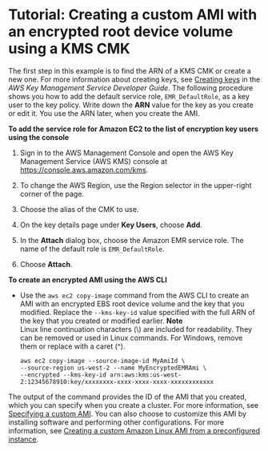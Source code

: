 # Tutorial: Creating a custom AMI with an encrypted root device volume using a KMS CMK<a name="emr-custom-ami-encrypted-walkthrough"></a>

The first step in this example is to find the ARN of a KMS CMK or create a new one\. For more information about creating keys, see [Creating keys](https://docs.aws.amazon.com/kms/latest/developerguide/create-keys.html) in the *AWS Key Management Service Developer Guide*\. The following procedure shows you how to add the default service role, `EMR_DefaultRole`, as a key user to the key policy\. Write down the **ARN** value for the key as you create or edit it\. You use the ARN later, when you create the AMI\.

**To add the service role for Amazon EC2 to the list of encryption key users using the console**

1. Sign in to the AWS Management Console and open the AWS Key Management Service \(AWS KMS\) console at [https://console\.aws\.amazon\.com/kms](https://console.aws.amazon.com/kms)\.

1. To change the AWS Region, use the Region selector in the upper\-right corner of the page\.

1. Choose the alias of the CMK to use\.

1. On the key details page under **Key Users**, choose **Add**\.

1. In the **Attach** dialog box, choose the Amazon EMR service role\. The name of the default role is `EMR_DefaultRole`\.

1. Choose **Attach**\.

**To create an encrypted AMI using the AWS CLI**
+ Use the `aws ec2 copy-image` command from the AWS CLI to create an AMI with an encrypted EBS root device volume and the key that you modified\. Replace the `--kms-key-id` value specified with the full ARN of the key that you created or modified earlier\.
**Note**  
Linux line continuation characters \(\\\) are included for readability\. They can be removed or used in Linux commands\. For Windows, remove them or replace with a caret \(^\)\.

  ```
  aws ec2 copy-image --source-image-id MyAmiId \
  --source-region us-west-2 --name MyEncryptedEMRAmi \
  --encrypted --kms-key-id arn:aws:kms:us-west-2:12345678910:key/xxxxxxxx-xxxx-xxxx-xxxx-xxxxxxxxxxxx
  ```

The output of the command provides the ID of the AMI that you created, which you can specify when you create a cluster\. For more information, see [Specifying a custom AMI](emr-specify-custom-ami.md)\. You can also choose to customize this AMI by installing software and performing other configurations\. For more information, see [Creating a custom Amazon Linux AMI from a preconfigured instance](emr-specify-custom-ami.md#emr-custom-ami-preconfigure)\.